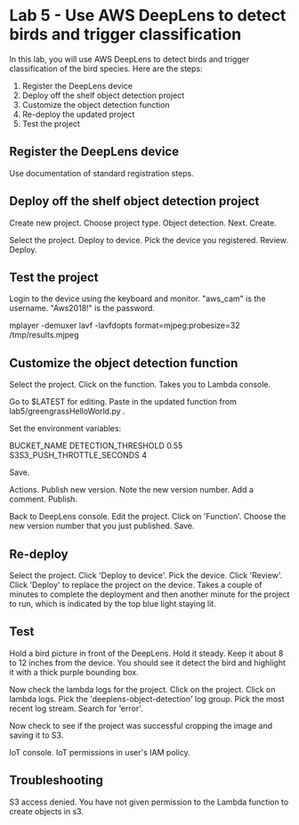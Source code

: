 # Lab 5 - Use AWS DeepLens to detect birds and trigger classification

In this lab, you will use AWS DeepLens to detect birds and trigger classification of the bird species.  Here are the steps:

1. Register the DeepLens device
2. Deploy off the shelf object detection project
3. Customize the object detection function
4. Re-deploy the updated project
5. Test the project

## Register the DeepLens device

Use documentation of standard registration steps.

## Deploy off the shelf object detection project

Create new project.  Choose project type.  Object detection. Next. Create.

Select the project.  Deploy to device.  Pick the device you registered.  Review.  Deploy.

## Test the project

Login to the device using the keyboard and monitor.  "aws_cam" is the username.  "Aws2018!" is the password.

mplayer -demuxer lavf -lavfdopts format=mjpeg:probesize=32 /tmp/results.mjpeg

## Customize the object detection function

Select the project.  Click on the function.  Takes you to Lambda console.

Go to $LATEST for editing. Paste in the updated function from lab5/greengrassHelloWorld.py .

Set the environment variables:

BUCKET_NAME <your bucket>
DETECTION_THRESHOLD 0.55
S3S3_PUSH_THROTTLE_SECONDS 4

Save.

Actions. Publish new version. Note the new version number.  Add a comment. Publish.

Back to DeepLens console.  Edit the project.  Click on 'Function'.  Choose the new version number that you just published. Save.

## Re-deploy

Select the project.  Click 'Deploy to device'.  Pick the device.  Click 'Review'.  Click 'Deploy' to replace the project on the device.  Takes a couple of minutes to complete the deployment and then another minute for the project to run, which is indicated by the top blue light staying lit.

## Test

Hold a bird picture in front of the DeepLens.  Hold it steady.  Keep it about 8 to 12 inches from the device.  You should see it detect the bird and highlight it with a thick purple bounding box.

Now check the lambda logs for the project.  Click on the project.  Click on lambda logs.  Pick the 'deeplens-object-detection' log group.  Pick the most recent log stream.  Search for 'error'.

Now check to see if the project was successful cropping the image and saving it to S3.

IoT console.  IoT permissions in user's IAM policy.

## Troubleshooting

S3 access denied.  You have not given permission to the Lambda function to create objects in s3.
